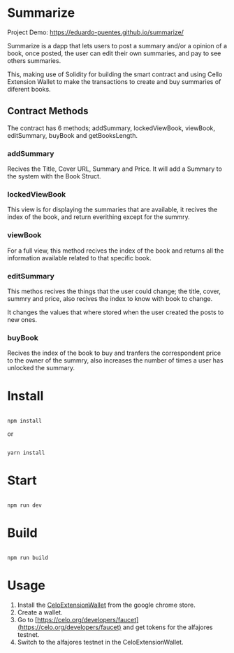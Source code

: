 # Summarize
Project Demo: https://eduardo-puentes.github.io/summarize/

Summarize is a dapp that lets users to post a summary and/or a opinion of a book, once posted, the user can edit their own summaries, and pay to see others summaries. 

This, making use of Solidity for building the smart contract and using Cello Extension Wallet to make the transactions to create and buy summaries of diferent books.

## Contract Methods
The contract has 6 methods; addSummary, lockedViewBook, viewBook, editSummary, buyBook and getBooksLength.

### addSummary
Recives the Title, Cover URL, Summary and Price. It will add a Summary to the system with the Book Struct.

### lockedViewBook
This view is for displaying the summaries that are available, it recives the index of the book, and return everithing except for the summry.

### viewBook
For a full view, this method recives the index of the book and returns all the information available related to that specific book.

### editSummary
This methos recives the things that the user could change; the title, cover, summry and price, also recives the index to know with book to change.

It changes the values that where stored when the user created the posts to new ones.

### buyBook
Recives the index of the book to buy and tranfers the correspondent price to the owner of the summry, also increases the number of times a user has unlocked the summary.



# Install

```

npm install

```

or 

```

yarn install

```

# Start

```

npm run dev

```

# Build

```

npm run build

```
# Usage
1. Install the [CeloExtensionWallet](https://chrome.google.com/webstore/detail/celoextensionwallet/kkilomkmpmkbdnfelcpgckmpcaemjcdh?hl=en) from the google chrome store.
2. Create a wallet.
3. Go to [https://celo.org/developers/faucet](https://celo.org/developers/faucet) and get tokens for the alfajores testnet.
4. Switch to the alfajores testnet in the CeloExtensionWallet.
